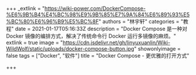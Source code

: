+++
_extlink = "https://wiki-power.com/DockerCompose-%E6%9B%B4%E4%BC%98%E9%9B%85%E7%9A%84%E6%89%93%E5%BC%80%E6%96%B9%E5%BC%8F"
authors = "林宇轩"
categories = "教程"
date = 2021-01-17T05:16:33Z
description = "Docker Compose 是一种对 Docker 镜像的编排方式，解决了传统命令行 Docker 运行多镜像的麻烦。"
extlink = true
image = "https://cdn.jsdelivr.net/gh/linyuxuanlin/Wiki-WildWolf/static/uploads/docker-compose-button.jpg"
showonlyimage = false
tags = ["Docker", "软件"]
title = "Docker Compose - 更优雅的打开方式"

+++
